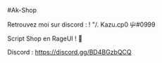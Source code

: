  #Ak-Shop
 
Retrouvez moi sur discord : ! "/. Kazu.cp0 屮#0999

Script Shop en RageUI ! 🥀

Discord : https://discord.gg/BD4BGzbQCQ
